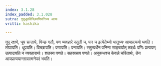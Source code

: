 ```yaml
---
index: 3.1.28
index_padded: 3.1.028
sutra: गुपूधूपविच्छिपणिपनिभ्य आयः
vritti: kashika

---
```

गुपू रक्षणे, धूप सन्तापे, विच्छ गतौ, पण व्यवहारे स्तुतौ च, पन च इत्येतेभ्यो धातुभ्यः आयप्रत्ययो भवति। तोपायति। धूपयति। विच्छायति। पणायति। पनायति। स्तुत्यर्थेन पनिना साहचर्यात् तदर्थः पणिः प्रत्ययम् उत्पादयति न व्यवहारार्थः। शतस्य पणते। सहस्रसय पणते। अनुबन्धश्च केवले चरितार्थः, तेन आयप्रत्ययान्तान्नात्मनेपदं भवति।